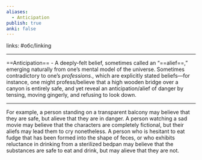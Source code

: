 ```yaml
---
aliases:
  - Anticipation
publish: true
anki: false
---
```

links: #обс/linking

---

==Anticipation== - A deeply-felt belief, sometimes called an “==alief==,” emerging naturally from one’s mental model of the universe. Sometimes contradictory to one’s _professions_., which are explicitly stated beliefs—for instance, one might profess/believe that a high wooden bridge over a canyon is entirely safe, and yet reveal an anticipation/alief of danger by tensing, moving gingerly, and refusing to look down.

---

For example, a person standing on a transparent balcony may believe that they are safe, but alieve that they are in danger. A person watching a sad movie may believe that the characters are completely fictional, but their aliefs may lead them to cry nonetheless. A person who is hesitant to eat fudge that has been formed into the shape of feces, or who exhibits reluctance in drinking from a sterilized bedpan may believe that the substances are safe to eat and drink, but may alieve that they are not.